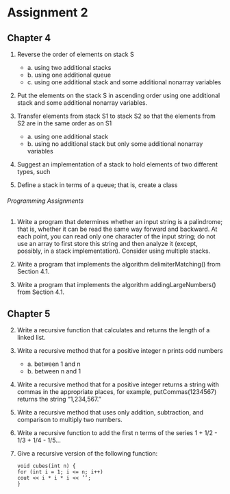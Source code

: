 # Assignment 2


## Chapter 4

1. Reverse the order of elements on stack S
    - a. using two additional stacks
    - b. using one additional queue
    - c. using one additional stack and some additional nonarray variables
    
2. Put the elements on the stack S in ascending order using one additional stack and
some additional nonarray variables.

3. Transfer elements from stack S1 to stack S2 so that the elements from S2 are in the
same order as on S1
    - a. using one additional stack
    - b. using no additional stack but only some additional nonarray variables

4. Suggest an implementation of a stack to hold elements of two different types, such

7. Define a stack in terms of a queue; that is, create a class

###### Programming Assignments

1. Write a program that determines whether an input string is a palindrome; that is,
whether it can be read the same way forward and backward. At each point, you can
read only one character of the input string; do not use an array to first store this
string and then analyze it (except, possibly, in a stack implementation). Consider
using multiple stacks.

3. Write a program that implements the algorithm delimiterMatching() from
Section 4.1.

4. Write a program that implements the algorithm addingLargeNumbers() from
Section 4.1.


## Chapter 5

2. Write a recursive function that calculates and returns the length of a linked list.

5. Write a recursive method that for a positive integer n prints odd numbers
    - a. between 1 and n
    - b. between n and 1

6. Write a recursive method that for a positive integer returns a string with commas
in the appropriate places, for example, putCommas(1234567) returns the string
“1,234,567.”

8. Write a recursive method that uses only addition, subtraction, and comparison to
multiply two numbers.

10. Write a recursive function to add the first n terms of the series 1 + 1/2 - 1/3 + 1/4 - 1/5...

12. Give a recursive version of the following function:
    ```
    void cubes(int n) {
    for (int i = 1; i <= n; i++)
    cout << i * i * i << ’’;
    }
    ```
